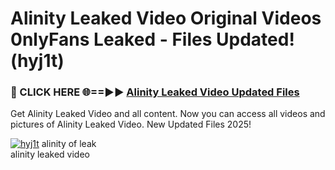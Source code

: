 # Alinity Leaked Video Original Videos 0nlyFans Leaked - Files Updated! (hyj1t)

<h3>🔴 CLICK HERE 🌐==►► <a href="https://tinyurl.com/2jnfzry5" rel="nofollow">Alinity Leaked Video Updated Files</a></h3>

Get Alinity Leaked Video and all content. Now you can access all videos and pictures of Alinity Leaked Video. New Updated Files 2025!

[![hyj1t](https://i.imgur.com/GyGTBgg.gif)](https://tinyurl.com/2jnfzry5)
alinity of leak<br>
alinity leaked video